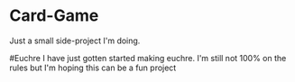 # Card-Game
Just a small side-project I'm doing.

#Euchre
I have just gotten started making euchre. I'm still not 100% on the rules but I'm hoping this can be a fun project
